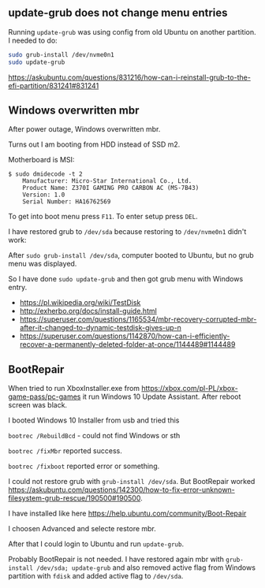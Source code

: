 ## update-grub does not change menu entries

Running `update-grub` was using config from old Ubuntu on another partition. I needed to do:

```bash
sudo grub-install /dev/nvme0n1
sudo update-grub
```

https://askubuntu.com/questions/831216/how-can-i-reinstall-grub-to-the-efi-partition/831241#831241

## Windows overwritten mbr 

After power outage, Windows overwritten mbr.

Turns out I am booting from HDD instead of SSD m2.

Motherboard is MSI:

```
$ sudo dmidecode -t 2
	Manufacturer: Micro-Star International Co., Ltd.
	Product Name: Z370I GAMING PRO CARBON AC (MS-7B43)
	Version: 1.0
	Serial Number: HA16762569
```

To get into boot menu press `F11`. To enter setup press `DEL`.

I have restored grub to `/dev/sda` because restoring to `/dev/nvme0n1` didn't work:

After `sudo grub-install /dev/sda`, computer booted to Ubuntu, but no grub menu was displayed.

So I have done `sudo update-grub` and then got grub menu with Windows entry.

- https://pl.wikipedia.org/wiki/TestDisk
- http://exherbo.org/docs/install-guide.html
- https://superuser.com/questions/1165534/mbr-recovery-corrupted-mbr-after-it-changed-to-dynamic-testdisk-gives-up-n
- https://superuser.com/questions/1142870/how-can-i-efficiently-recover-a-permanently-deleted-folder-at-once/1144489#1144489

## BootRepair

When tried to run XboxInstaller.exe from https://xbox.com/pl-PL/xbox-game-pass/pc-games it run Windows 10 Update Assistant. After reboot screen was black.

I booted Windows 10 Installer from usb and tried this

`bootrec /RebuildBcd` - could not find Windows or sth

`bootrec /fixMbr` reported success.

`bootrec /fixboot` reported error or something.

I could not restore grub with `grub-install /dev/sda`. But BootRepair worked https://askubuntu.com/questions/142300/how-to-fix-error-unknown-filesystem-grub-rescue/190500#190500.

I have installed like here https://help.ubuntu.com/community/Boot-Repair

I choosen Advanced and selecte restore mbr.

After that I could login to Ubuntu and run `update-grub`.

Probably BootRepair is not needed. I have restored again mbr with `grub-install /dev/sda; update-grub` and also removed active flag from Windows partition with `fdisk` and added active flag to `/dev/sda`.
